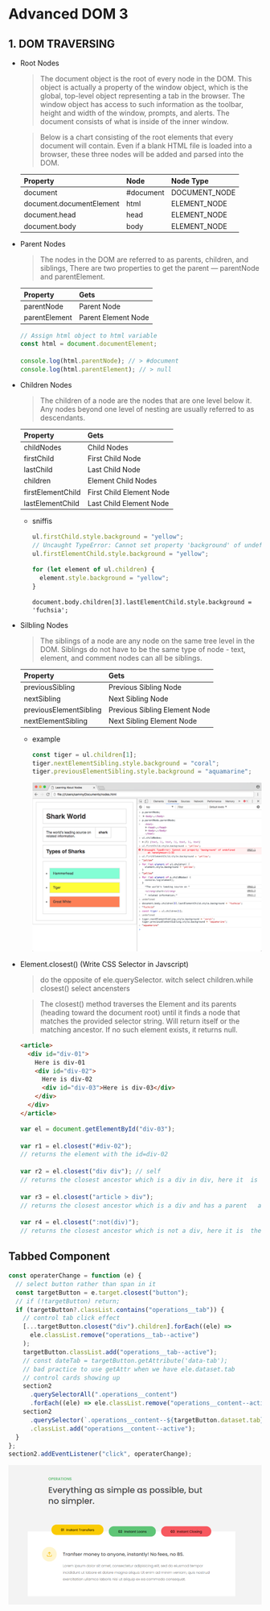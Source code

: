 # Advanced DOM 3

## 1. DOM TRAVERSING

- Root Nodes

  > The document object is the root of every node in the DOM. This object is actually a property of the window object, which is the global, top-level object representing a tab in the browser. The window object has access to such information as the toolbar, height and width of the window, prompts, and alerts. The document consists of what is inside of the inner window.

  > Below is a chart consisting of the root elements that every document will contain. Even if a blank HTML file is loaded into a browser, these three nodes will be added and parsed into the DOM.

  | **Property**             | **Node**  | **Node Type** |
  | ------------------------ | --------- | ------------- |
  | document                 | #document | DOCUMENT_NODE |
  | document.documentElement | html      | ELEMENT_NODE  |
  | document.head            | head      | ELEMENT_NODE  |
  | document.body            | body      | ELEMENT_NODE  |

- Parent Nodes

  > The nodes in the DOM are referred to as parents, children, and siblings, There are two properties to get the parent — parentNode and parentElement.

  | **Property**  | **Gets**            |
  | ------------- | ------------------- |
  | parentNode    | Parent Node         |
  | parentElement | Parent Element Node |

  ```javascript
  // Assign html object to html variable
  const html = document.documentElement;

  console.log(html.parentNode); // > #document
  console.log(html.parentElement); // > null
  ```

- Children Nodes

  > The children of a node are the nodes that are one level below it. Any nodes beyond one level of nesting are usually referred to as descendants.

  | Property          | Gets                     |
  | ----------------- | ------------------------ |
  | childNodes        | Child Nodes              |
  | firstChild        | First Child Node         |
  | lastChild         | Last Child Node          |
  | children          | Element Child Nodes      |
  | firstElementChild | First Child Element Node |
  | lastElementChild  | Last Child Element Node  |

  - sniffis

    ```javascript
    ul.firstChild.style.background = "yellow";
    // Uncaught TypeError: Cannot set property 'background' of undefined
    ul.firstElementChild.style.background = "yellow";
    ```

    ```javascript
    for (let element of ul.children) {
      element.style.background = "yellow";
    }
    ```

    ```javascrip
    document.body.children[3].lastElementChild.style.background = 'fuchsia';
    ```

- Silbling Nodes

  > The siblings of a node are any node on the same tree level in the DOM. Siblings do not have to be the same type of node - text, element, and comment nodes can all be siblings.

  | Property               | Gets                          |
  | ---------------------- | ----------------------------- |
  | previousSibling        | Previous Sibling Node         |
  | nextSibling            | Next Sibling Node             |
  | previousElementSibling | Previous Sibling Element Node |
  | nextElementSibling     | Next Sibling Element Node     |

  - example

    ```javascript
    const tiger = ul.children[1];
    tiger.nextElementSibling.style.background = "coral";
    tiger.previousElementSibling.style.background = "aquamarine";
    ```

    ![](img/dom7.png)

- Element.closest() (Write CSS Selector in Javscript)

  > do the opposite of ele.querySelector. witch select children.while closest() select ancensters

  > The closest() method traverses the Element and its parents (heading toward the document root) until it finds a node that matches the provided selector string. Will return itself or the matching ancestor. If no such element exists, it returns null.

  ```html
  <article>
    <div id="div-01">
      Here is div-01
      <div id="div-02">
        Here is div-02
        <div id="div-03">Here is div-03</div>
      </div>
    </div>
  </article>
  ```

  ```javascript
  var el = document.getElementById("div-03");

  var r1 = el.closest("#div-02");
  // returns the element with the id=div-02

  var r2 = el.closest("div div"); // self
  // returns the closest ancestor which is a div in div, here it  is the div-03 itself

  var r3 = el.closest("article > div");
  // returns the closest ancestor which is a div and has a parent   article, here it is the div-01

  var r4 = el.closest(":not(div)");
  // returns the closest ancestor which is not a div, here it is  the outmost article
  ```

## Tabbed Component

```javascript
const operaterChange = function (e) {
  // select button rather than span in it
  const targetButton = e.target.closest("button");
  // if (!targetButton) return;
  if (targetButton?.classList.contains("operations__tab")) {
    // control tab click effect
    [...targetButton.closest("div").children].forEach((ele) =>
      ele.classList.remove("operations__tab--active")
    );
    targetButton.classList.add("operations__tab--active");
    // const dateTab = targetButton.getAttribute('data-tab');
    // bad practice to use getAttr when we have ele.dataset.tab
    // control cards showing up
    section2
      .querySelectorAll(".operations__content")
      .forEach((ele) => ele.classList.remove("operations__content--active"));
    section2
      .querySelector(`.operations__content--${targetButton.dataset.tab}`)
      .classList.add("operations__content--active");
  }
};
section2.addEventListener("click", operaterChange);
```

![](img/dom8.png)
